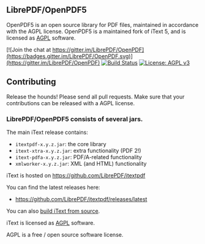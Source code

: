 ## LibrePDF/OpenPDF5

OpenPDF5 is an open source library for PDF files, maintained in accordance with the AGPL license. OpenPDF5 is a maintained fork of iText 5, and is licensed as [AGPL][agpl] software.


[![Join the chat at https://gitter.im/LibrePDF/OpenPDF](https://badges.gitter.im/LibrePDF/OpenPDF.svg)](https://gitter.im/LibrePDF/OpenPDF) [![Build Status](https://travis-ci.org/LibrePDF/OpenPDF5.svg?branch=master)](https://travis-ci.org/LibrePDF/OpenPDF5)  [![License: AGPL v3](https://img.shields.io/badge/License-AGPL%20v3-blue.svg)](https://www.gnu.org/licenses/agpl-3.0)


## Contributing ##
Release the hounds!  Please send all pull requests. Make sure that your contributions can be released with a AGPL license.


### LibrePDF/OpenPDF5 consists of several jars.

The main iText release contains:
- ```itextpdf-x.y.z.jar```: the core library
- ```itext-xtra-x.y.z.jar```: extra functionality (PDF 2!)
- ```itext-pdfa-x.y.z.jar```: PDF/A-related functionality
- ```xmlworker-x.y.z.jar```: XML (and HTML) functionality

iText is hosted on https://github.com/LibrePDF/itextpdf

You can find the latest releases here:
- https://github.com/LibrePDF/itextpdf/releases/latest

You can also [build iText from source][building].


iText is licensed as [AGPL][agpl] software.

AGPL is a free / open source software license.

[agpl]: LICENSE.md
[building]: BUILDING.md

